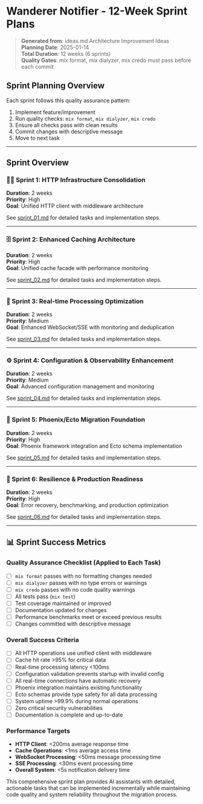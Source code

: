 # Wanderer Notifier - 12-Week Sprint Plans

> **Generated from**: ideas.md Architecture Improvement Ideas  
> **Planning Date**: 2025-01-14  
> **Total Duration**: 12 weeks (6 sprints)  
> **Quality Gates**: mix format, mix dialyzer, mix credo must pass before each commit

## Sprint Planning Overview

Each sprint follows this quality assurance pattern:

1. Implement feature/improvement
2. Run quality checks: `mix format`, `mix dialyzer`, `mix credo`
3. Ensure all checks pass with clean results
4. Commit changes with descriptive message
5. Move to next task

---

## Sprint Overview

### 🏃‍♂️ Sprint 1: HTTP Infrastructure Consolidation
**Duration**: 2 weeks  
**Priority**: High  
**Goal**: Unified HTTP client with middleware architecture

See [sprint_01.md](sprint_01.md) for detailed tasks and implementation steps.

---

### 🗄️ Sprint 2: Enhanced Caching Architecture
**Duration**: 2 weeks  
**Priority**: High  
**Goal**: Unified cache facade with performance monitoring

See [sprint_02.md](sprint_02.md) for detailed tasks and implementation steps.

---

### 📡 Sprint 3: Real-time Processing Optimization
**Duration**: 2 weeks  
**Priority**: Medium  
**Goal**: Enhanced WebSocket/SSE with monitoring and deduplication

See [sprint_03.md](sprint_03.md) for detailed tasks and implementation steps.

---

### ⚙️ Sprint 4: Configuration & Observability Enhancement
**Duration**: 2 weeks  
**Priority**: Medium  
**Goal**: Advanced configuration management and monitoring

See [sprint_04.md](sprint_04.md) for detailed tasks and implementation steps.

---

### 🚀 Sprint 5: Phoenix/Ecto Migration Foundation
**Duration**: 2 weeks  
**Priority**: High  
**Goal**: Phoenix framework integration and Ecto schema implementation

See [sprint_05.md](sprint_05.md) for detailed tasks and implementation steps.

---

### 🔧 Sprint 6: Resilience & Production Readiness
**Duration**: 2 weeks  
**Priority**: High  
**Goal**: Error recovery, benchmarking, and production optimization

See [sprint_06.md](sprint_06.md) for detailed tasks and implementation steps.

---

## 📊 Sprint Success Metrics

### Quality Assurance Checklist (Applied to Each Task)
- [ ] `mix format` passes with no formatting changes needed
- [ ] `mix dialyzer` passes with no type errors or warnings
- [ ] `mix credo` passes with no code quality warnings
- [ ] All tests pass (`mix test`)
- [ ] Test coverage maintained or improved
- [ ] Documentation updated for changes
- [ ] Performance benchmarks meet or exceed previous results
- [ ] Changes committed with descriptive message

### Overall Success Criteria
- [ ] All HTTP operations use unified client with middleware
- [ ] Cache hit rate >95% for critical data
- [ ] Real-time processing latency <100ms
- [ ] Configuration validation prevents startup with invalid config
- [ ] All real-time connections have automatic recovery
- [ ] Phoenix integration maintains existing functionality
- [ ] Ecto schemas provide type safety for all data processing
- [ ] System uptime >99.9% during normal operations
- [ ] Zero critical security vulnerabilities
- [ ] Documentation is complete and up-to-date

### Performance Targets
- **HTTP Client**: <200ms average response time
- **Cache Operations**: <1ms average access time
- **WebSocket Processing**: <50ms message processing time
- **SSE Processing**: <30ms event processing time
- **Overall System**: <5s notification delivery time

This comprehensive sprint plan provides AI assistants with detailed, actionable tasks that can be implemented incrementally while maintaining code quality and system reliability throughout the migration process.
